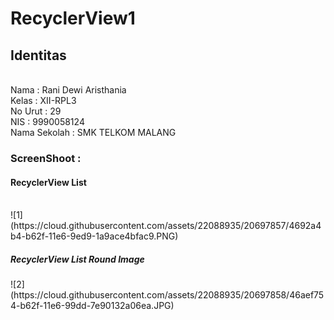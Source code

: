 <h1>RecyclerView1</h1>
<h2>Identitas</h2>
<br>
Nama : Rani Dewi Aristhania 
<br>
Kelas : XII-RPL3 
<br>
No Urut : 29 
<br>
NIS : 9990058124 
<br>
Nama Sekolah : SMK TELKOM MALANG 
<h3>ScreenShoot : </h3>
<h4>RecyclerView List</h4>
<br>
![1](https://cloud.githubusercontent.com/assets/22088935/20697857/4692a4b4-b62f-11e6-9ed9-1a9ace4bfac9.PNG)
<br>
<h5>RecyclerView List Round Image</h5>
![2](https://cloud.githubusercontent.com/assets/22088935/20697858/46aef754-b62f-11e6-99dd-7e90132a06ea.JPG)
